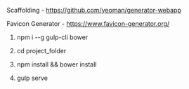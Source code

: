 Scaffolding - https://github.com/yeoman/generator-webapp

Favicon Generator - https://www.favicon-generator.org/

1) npm i --g gulp-cli bower

2) cd project_folder

3) npm install && bower install

4) gulp serve